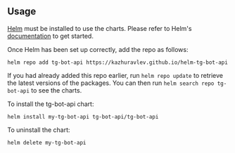 ## Usage

[Helm](https://helm.sh) must be installed to use the charts. Please refer to
Helm's [documentation](https://helm.sh/docs) to get started.

Once Helm has been set up correctly, add the repo as follows:

```shell
helm repo add tg-bot-api https://kazhuravlev.github.io/helm-tg-bot-api
```

If you had already added this repo earlier, run `helm repo update` to retrieve
the latest versions of the packages. You can then run `helm search repo
tg-bot-api` to see the charts.

To install the tg-bot-api chart:

```shell
helm install my-tg-bot-api tg-bot-api/tg-bot-api
```

To uninstall the chart:

```shell
helm delete my-tg-bot-api
```
